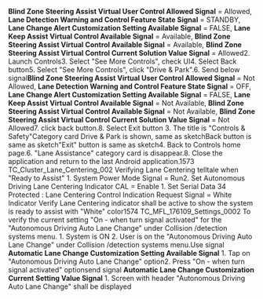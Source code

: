 **Blind Zone Steering Assist Virtual User Control Allowed Signal** = Allowed, **Lane Detection Warning and Control Feature State Signal** = STANDBY, **Lane Change Alert Customization Setting Available Signal** = FALSE, **Lane Keep Assist Virtual Control Available Signal** = Available, **Blind Zone Steering Assist Virtual Control Available Signal** = Available, **Blind Zone Steering Assist Virtual Control Current Solution Value Signal** = Allowed2. Launch Controls3. Select "See More Controls", check UI4. Select Back button5. Select "See More Controls", click "Drive & Park".6. Send below signal**Blind Zone Steering Assist Virtual User Control Allowed Signal** = Not Allowed, **Lane Detection Warning and Control Feature State Signal** = OFF, **Lane Change Alert Customization Setting Available Signal** = FALSE, **Lane Keep Assist Virtual Control Available Signal** = Not Available, **Blind Zone Steering Assist Virtual Control Available Signal** = Not Available, **Blind Zone Steering Assist Virtual Control Current Solution Value Signal** = Not Allowed7. click back button.8. Select Exit button 3. The title is "Controls & Safety"Category card Drive & Park is shown, same as sketchBack button is same as sketch"Exit" button is same as sketch4. Back to Controls home page.6. "Lane Assistance" category card is disappear.8. Close the application and return to the last Android application.1573 TC_Cluster_Lane_Centering_002 Verifying Lane Centering telltale when "Ready to Assist" 1. System Power Mode Signal = Run2. Set Autonomous Driving Lane Centering Indicator CAL = Enable 1. Set Serial Data 34 Protected : Lane Centering Control Indication Request Signal = White Indicator Verify Lane Centering indicator shall be active to show the system is ready to assist with "White" color1574 TC_MFL_176109_Settings_0002 To verify the current setting "On - when turn signal activated" for the "Autonomous Driving Auto Lane Change" under Collision /detection systems menu. 1. System is ON 2. User is on the "Autonomous Driving Auto Lane Change" under Collision /detection systems menu.Use signal **Automatic Lane Change Customization Setting Available Signal** 1. Tap on "Autonomous Driving Auto Lane Change" option2. Press "On - when turn signal activated" optionsend signal **Automatic Lane Change Customization Current Setting Value Signal** 1. Screen with header "Autonomous Driving Auto Lane Change" shall be displayed